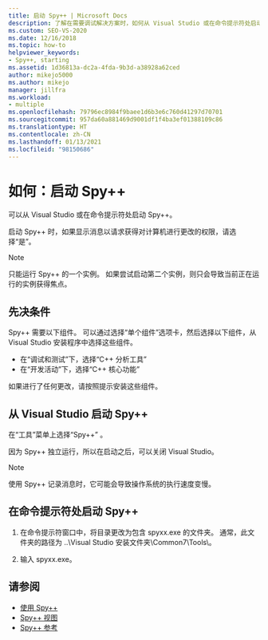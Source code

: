 ```yaml
---
title: 启动 Spy++ | Microsoft Docs
description: 了解在需要调试解决方案时，如何从 Visual Studio 或在命令提示符处启动 Spy++ 工具。
ms.custom: SEO-VS-2020
ms.date: 12/16/2018
ms.topic: how-to
helpviewer_keywords:
- Spy++, starting
ms.assetid: 1d36813a-dc2a-4fda-9b3d-a38928a62ced
author: mikejo5000
ms.author: mikejo
manager: jillfra
ms.workload:
- multiple
ms.openlocfilehash: 79796ec8984f9baee1d6b3e6c760d41297d70701
ms.sourcegitcommit: 957da60a881469d9001df1f4ba3ef01388109c86
ms.translationtype: HT
ms.contentlocale: zh-CN
ms.lasthandoff: 01/13/2021
ms.locfileid: "98150686"
---
```

# <a name="how-to-start-spy"></a>如何：启动 Spy++

可以从 Visual Studio 或在命令提示符处启动 Spy++。

 启动 Spy++ 时，如果显示消息以请求获得对计算机进行更改的权限，请选择“是”。

> [!NOTE]
> 只能运行 Spy++ 的一个实例。 如果尝试启动第二个实例，则只会导致当前正在运行的实例获得焦点。

## <a name="prerequisites"></a>先决条件

Spy++ 需要以下组件。 可以通过选择“单个组件”选项卡，然后选择以下组件，从 Visual Studio 安装程序中选择这些组件。

* 在“调试和测试”下，选择“C++ 分析工具”
* 在“开发活动”下，选择“C++ 核心功能”

如果进行了任何更改，请按照提示安装这些组件。

## <a name="start-spy-from-visual-studio"></a>从 Visual Studio 启动 Spy++

在“工具”菜单上选择“Spy++” 。

因为 Spy++ 独立运行，所以在启动之后，可以关闭 Visual Studio。

> [!NOTE]
> 使用 Spy++ 记录消息时，它可能会导致操作系统的执行速度变慢。

## <a name="start-spy-at-a-command-prompt"></a>在命令提示符处启动 Spy++

1. 在命令提示符窗口中，将目录更改为包含 spyxx.exe 的文件夹。 通常，此文件夹的路径为 ..\\Visual Studio 安装文件夹\Common7\Tools\\。

2. 输入 spyxx.exe。

## <a name="see-also"></a>请参阅
- [使用 Spy++](../debugger/using-spy-increment.md)
- [Spy++ 视图](../debugger/spy-increment-views.md)
- [Spy++ 参考](../debugger/spy-increment-reference.md)
